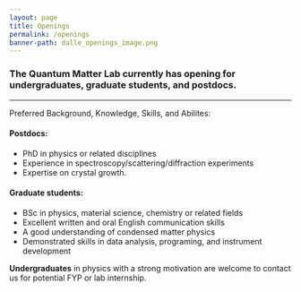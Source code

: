 ```yaml
---
layout: page
title: Openings
permalink: /openings
banner-path: dalle_openings_image.png
---
```

<div Class="research-introduction">
<h3>
The Quantum Matter Lab currently has opening for undergraduates, graduate students, and postdocs.
</h3>
<hr>
<p>
Preferred Background, Knowledge, Skills, and Abilites:

<p>
<h4>
Postdocs:
</h4>
</p>
<ul>
<li>PhD in physics or related disciplines</li>
<li>Experience in spectroscopy/scattering/diffraction experiments</li>
<li>Expertise on crystal growth.</li>
</ul>
</p>

<h4>
Graduate students:
</h4>
<p>
<ul>
<li>BSc in physics, material science, chemistry or related fields</li>
<li>Excellent written and oral English communication skills</li>
<li>A good understanding of condensed matter physics</li>
<li>Demonstrated skills in data analysis, programing, and instrument development</li>
</ul>
</p>
<p>
<b>Undergraduates</b> in physics with a strong motivation are welcome to contact us for potential FYP or lab internship.
</p>
</div>
